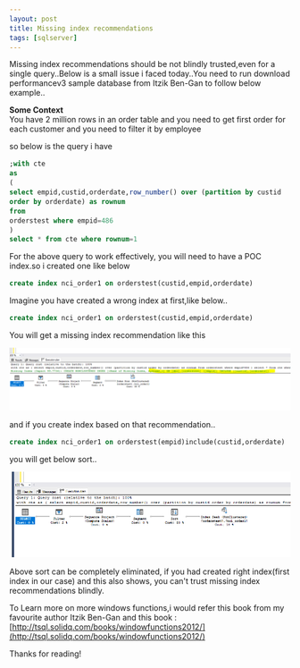 ```yaml
---
layout: post
title: Missing index recommendations 
tags: [sqlserver]
---
```


Missing index recommendations should be not blindly trusted,even for a single query..Below is a small issue i faced today..You need to run
download performancev3 sample database from Itzik Ben-Gan to follow  below example..

<b>Some Context</b>     
You have 2 million rows in an order table and you need to get first order for each customer  and you need to filter it by employee

so below is the query i have 

```sql
;with cte
as
(
select empid,custid,orderdate,row_number() over (partition by custid 
order by orderdate) as rownum
from 
orderstest where empid=486
)
select * from cte where rownum=1
```

For the above query to work effectively, you will need to have a POC index.so i created one like below

```sql
create index nci_order1 on orderstest(custid,empid,orderdate)
```

Imagine you have created a wrong index at first,like below..

```sql
create index nci_order1 on orderstest(custid,empid,orderdate)
```

You will get a missing index recommendation like this 

<img  src="/img/Missing.PNG"/>

and if you create index based on that recommendation..

```sql
create index nci_order1 on orderstest(empid)include(custid,orderdate)
```

you will get below sort..

<img  src="/img/sort.PNG"/>


Above sort can be completely eliminated, if you had created right index(first index in our case) and this also shows, you can't trust missing
index recommendations blindly.

To Learn more on more windows functions,i would refer this book from my favourite author Itzik Ben-Gan and this book :[http://tsql.solidq.com/books/windowfunctions2012/](http://tsql.solidq.com/books/windowfunctions2012/)

Thanks for reading!














